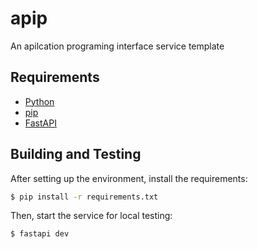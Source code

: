 # apip
An apilcation programing interface service template

## Requirements

* [Python](https://www.python.org/)
* [pip](https://pypi.org/project/pip/)
* [FastAPI](https://fastapi.tiangolo.com)

## Building and Testing

After setting up the environment, install the requirements:
```sh
$ pip install -r requirements.txt
```

Then, start the service for local testing:
```sh
$ fastapi dev
```
